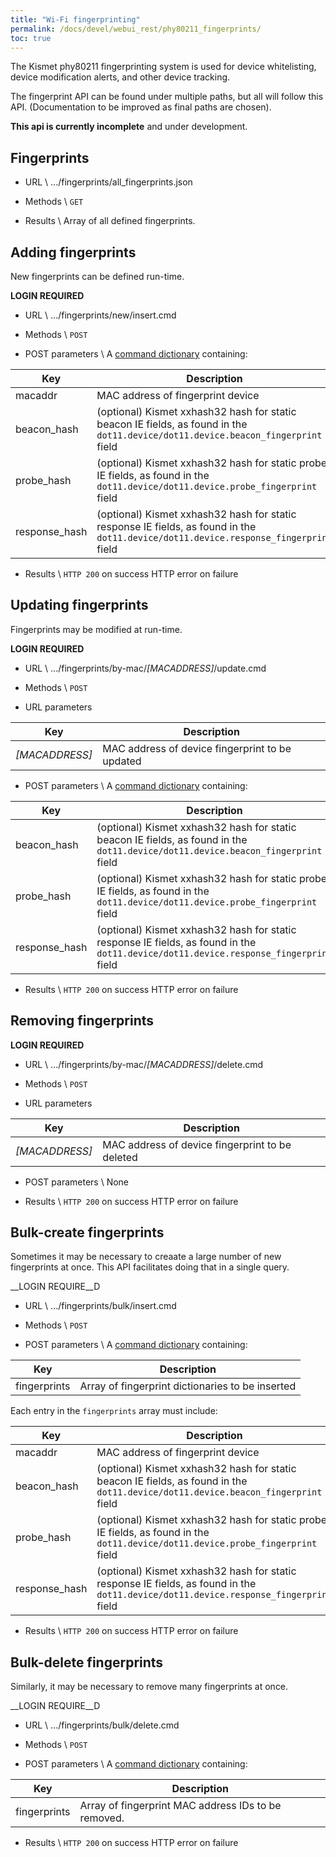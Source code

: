 ```yaml
---
title: "Wi-Fi fingerprinting"
permalink: /docs/devel/webui_rest/phy80211_fingerprints/
toc: true
---
```

The Kismet phy80211 fingerprinting system is used for device whitelisting, device modification alerts, and other device tracking.

The fingerprint API can be found under multiple paths, but all will follow this API.  (Documentation to be improved as final paths are chosen).  

__This api is currently incomplete__ and under development.

## Fingerprints

* URL \\
        .../fingerprints/all_fingerprints.json

* Methods \\
        `GET`

* Results \\
        Array of all defined fingerprints.

## Adding fingerprints
New fingerprints can be defined run-time.

__LOGIN REQUIRED__

* URL \\
        .../fingerprints/new/insert.cmd

* Methods \\
        `POST`


* POST parameters \\
A [command dictionary](/docs/devel/webui_rest/commands/) containing:

| Key | Description |
| --- | ----------- |
| macaddr | MAC address of fingerprint device |
| beacon_hash | (optional) Kismet xxhash32 hash for static beacon IE fields, as found in the `dot11.device/dot11.device.beacon_fingerprint` field |
| probe_hash | (optional) Kismet xxhash32 hash for static probe IE fields, as found in the `dot11.device/dot11.device.probe_fingerprint` field |
| response_hash | (optional) Kismet xxhash32 hash for static response IE fields, as found in the `dot11.device/dot11.device.response_fingerprint` field |

* Results \\
        `HTTP 200` on success
        HTTP error on failure

## Updating fingerprints
Fingerprints may be modified at run-time.

__LOGIN REQUIRED__

* URL \\
        .../fingerprints/by-mac/*[MACADDRESS]*/update.cmd

* Methods \\
        `POST`

* URL parameters

| Key | Description |
| -- | -- |
| *[MACADDRESS]* | MAC address of device fingerprint to be updated |

* POST parameters \\
A [command dictionary](/docs/devel/webui_rest/commands/) containing:

| Key | Description |
| --- | ----------- |
| beacon_hash | (optional) Kismet xxhash32 hash for static beacon IE fields, as found in the `dot11.device/dot11.device.beacon_fingerprint` field |
| probe_hash | (optional) Kismet xxhash32 hash for static probe IE fields, as found in the `dot11.device/dot11.device.probe_fingerprint` field |
| response_hash | (optional) Kismet xxhash32 hash for static response IE fields, as found in the `dot11.device/dot11.device.response_fingerprint` field |

* Results \\
        `HTTP 200` on success
        HTTP error on failure

## Removing fingerprints

__LOGIN REQUIRED__

* URL \\
        .../fingerprints/by-mac/*[MACADDRESS]*/delete.cmd

* Methods \\
        `POST`

* URL parameters

| Key | Description |
| -- | -- |
| *[MACADDRESS]* | MAC address of device fingerprint to be deleted |

* POST parameters \\
        None

* Results \\
        `HTTP 200` on success
        HTTP error on failure

## Bulk-create fingerprints
Sometimes it may be necessary to creaate a large number of new fingerprints at once.  This API facilitates doing that in a single query.

__LOGIN REQUIRE__D

* URL \\
    .../fingerprints/bulk/insert.cmd

* Methods \\
        `POST`

* POST parameters \\
A [command dictionary](/docs/devel/webui_rest/commands/) containing:

| Key | Description |
| --- | ----------- |
| fingerprints | Array of fingerprint dictionaries to be inserted |

Each entry in the `fingerprints` array must include:

| Key | Description |
| --- | ----------- |
| macaddr | MAC address of fingerprint device |
| beacon_hash | (optional) Kismet xxhash32 hash for static beacon IE fields, as found in the `dot11.device/dot11.device.beacon_fingerprint` field |
| probe_hash | (optional) Kismet xxhash32 hash for static probe IE fields, as found in the `dot11.device/dot11.device.probe_fingerprint` field |
| response_hash | (optional) Kismet xxhash32 hash for static response IE fields, as found in the `dot11.device/dot11.device.response_fingerprint` field |

* Results \\
        `HTTP 200` on success
        HTTP error on failure

## Bulk-delete fingerprints
Similarly, it may be necessary to remove many fingerprints at once.

__LOGIN REQUIRE__D

* URL \\
    .../fingerprints/bulk/delete.cmd

* Methods \\
        `POST`

* POST parameters \\
A [command dictionary](/docs/devel/webui_rest/commands/) containing:

| Key | Description |
| --- | ----------- |
| fingerprints | Array of fingerprint MAC address IDs to be removed. |

* Results \\
        `HTTP 200` on success
        HTTP error on failure

